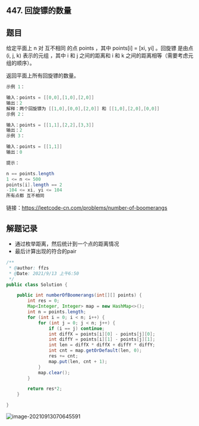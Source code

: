 ## 447. 回旋镖的数量

## 题目

给定平面上 n 对 互不相同 的点 points ，其中 points[i] = [xi, yi] 。回旋镖 是由点 (i, j, k) 表示的元组 ，其中 i 和 j 之间的距离和 i 和 k 之间的距离相等（需要考虑元组的顺序）。

返回平面上所有回旋镖的数量。

```java
示例 1：

输入：points = [[0,0],[1,0],[2,0]]
输出：2
解释：两个回旋镖为 [[1,0],[0,0],[2,0]] 和 [[1,0],[2,0],[0,0]]
示例 2：

输入：points = [[1,1],[2,2],[3,3]]
输出：2
示例 3：

输入：points = [[1,1]]
输出：0
```



```java
提示：

n == points.length
1 <= n <= 500
points[i].length == 2
-104 <= xi, yi <= 104
所有点都 互不相同
```


链接：https://leetcode-cn.com/problems/number-of-boomerangs

## 解题记录

+ 通过枚举距离，然后统计到一个点的距离情况
+ 最后计算出现的符合的pair

```java
/**
 * @author: ffzs
 * @Date: 2021/9/13 上午6:50
 */
public class Solution {

    public int numberOfBoomerangs(int[][] points) {
        int res = 0;
        Map<Integer, Integer> map = new HashMap<>();
        int n = points.length;
        for (int i = 0; i < n; i++) {
            for (int j = 0; j < n; j++) {
                if (i == j) continue;
                int diffX = points[i][0] - points[j][0];
                int diffY = points[i][1] - points[j][1];
                int len = diffX * diffX + diffY * diffY;
                int cnt = map.getOrDefault(len, 0);
                res += cnt;
                map.put(len, cnt + 1);
            }
            map.clear();
        }

        return res*2;
    }

}
```



![image-20210913070645591](https://gitee.com/ffzs/picture_go/raw/master/img/image-20210913070645591.png)